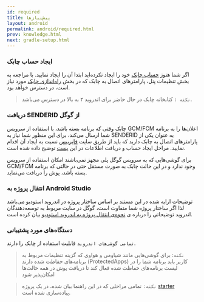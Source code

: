```yaml
---
id: required
title: پیش‌نیازها
layout: android
permalink: android/required.html
prev: knowledge.html
next: gradle-setup.html
---
```


### ایجاد حساب چابک
اگر شما هنوز [حساب چابک](http://chabokpush.com) خود را ایجاد نکرده‌اید ابتدا آن را ایجاد نمایید. با مراجعه به بخش تنظیمات پنل، پارامترهای اتصال به چابک  که در بخش [راه‌اندازی چابک](application-class.html) مورد نیاز است، در دسترس خواهد بود. 

> `نکته :` کتابخانه چابک در حال حاضر برای اندروید ۴ به بالا در دسترس می‌باشد.



### دریافت ‌SENDERID از گوگل


چابک وقتی که برنامه بسته باشد، با استفاده از سرویس GCM/FCM اعلان‌ها را به برنامه شما ارسال می‌کند، برای این منظور شما نیاز به SENDERID به عنوان یکی از پارامترهای اتصال به چابک دارید که باید از طریق سایت [فایربیس](https://firebase.google.com) نسبت به ایجاد آن اقدام نمایید.  مراحل ایجاد حساب و دریافت اطلاعات در این [پست](firebase.html) توضیح داده شده است.

برای گوشی‌هایی که به سرویس گوگل پلی مجهز نمی‌باشند امکان استفاده از سرویس GCM/FCM وجود ندارد و در این حالت چابک به صورت مستقل حتی در حالتی که برنامه بسته باشد، پوش را دریافت می‌نماید.

### انتقال پروژه به Android Studio 
توضیحات ارایه شده در این مستند بر اساس ساختار پروژه در اندروید استودیو می‌باشد لذا اگر ساختار پروژه شما متفاوت است، گوگل در سایت مربوط به توسعه‌دهندگان اندروید توضیحاتی را درباره ی [نحوه‌ی انتقال پروژه به اندروید استودیو](https://developer.android.com/studio/intro/migrate.html) بیان کرده است.

### دستگاه‌های مورد پشتیبانی

`تمامی گوشی‌های اندروید` قابلیت استفاده از چابک را دارند.

> `نکته`: برای گوشی‌هایی مانند شیاومی و هواوی که گزینه تنظیمات مربوط به برنامه‌های حفاظت شده
> دارند (ProtectedApps) کاربر باید برنامه شما را در لیست برنامه‌های
> حفاظت شده فعال کند تا دریافت پوش در همه حالت‌ها امکان‌پذیر شود




>`نکته:`  تمامی مراحلی که در این راهنما بیان شده، در یک پروژه [starter](https://github.com/chabokpush/chabok-starter-android) پیاده‌سازی شده است.
